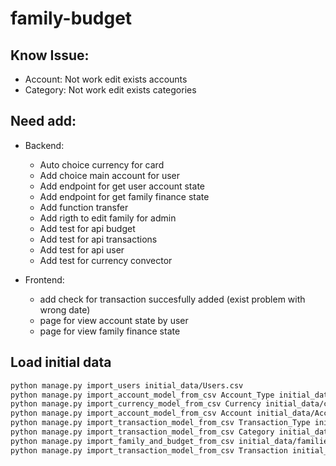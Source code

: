 # family-budget

## Know Issue:
- Account: Not work edit exists accounts
- Category: Not work edit exists categories

## Need add:
- Backend:
    - Auto choice currency for card
    - Add choice main account for user
    - Add endpoint for get user account state
    - Add endpoint for get family finance state
    - Add function transfer
    - Add rigth to edit family for admin
    - Add test for api budget
    - Add test for api transactions
    - Add test for api user
    - Add test for currency convector

- Frontend:
    - add check for transaction succesfully added (exist problem with wrong date)
    - page for view account state by user 
    - page for view family finance state



## Load initial data
```bash
python manage.py import_users initial_data/Users.csv
python manage.py import_account_model_from_csv Account_Type initial_data/Account_Type.csv
python manage.py import_currency_model_from_csv Currency initial_data/currency.csv
python manage.py import_account_model_from_csv Account initial_data/Accounts.csv
python manage.py import_transaction_model_from_csv Transaction_Type initial_data/Transaction_Type.csv
python manage.py import_transaction_model_from_csv Category initial_data/category.csv
python manage.py import_family_and_budget_from_csv initial_data/families.csv initial_data/budget.csv initial_data/expense_items.csv initial_data/income_items.csv
python manage.py import_transaction_model_from_csv Transaction initial_data/Transactions.csv
```